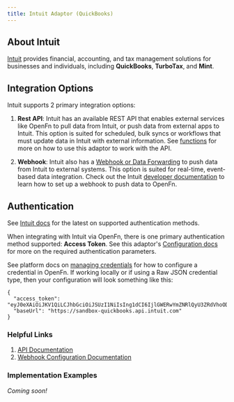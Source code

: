 ```yaml
---
title: Intuit Adaptor (QuickBooks)
---
```


## About Intuit

[Intuit](https://www.intuit.com/) provides financial, accounting, and tax management solutions for businesses and individuals, including **QuickBooks**, **TurboTax**, and **Mint**. 

## Integration Options

Intuit supports 2 primary integration options:

1. **Rest API**: Intuit has an available REST API that enables external services like OpenFn to pull data from Intuit, or push data from external apps to Intuit. This option is suited for scheduled, bulk syncs or workflows that must update data in Intuit with external information. See [functions](/adaptors/packages/intuit-docs) for more on how to use this adaptor to work with the API.

2. **Webhook**: Intuit also has a [Webhook or Data Forwarding](https://developer.intuit.com/app/developer/qbo/docs/api/webhooks) to push data from Intuit to external systems. This option is suited for real-time, event-based data integration. Check out the Intuit [developer documentation](https://developer.intuit.com/app/developer/qbo/docs/api/webhooks) to learn how to set up a webhook to push data to OpenFn.

## Authentication

See [Intuit docs](https://developer.intuit.com/app/developer/qbo/docs/develop/authentication-and-authorization) for the latest on supported authentication methods. 

When integrating with Intuit via OpenFn, there is one primary authentication method supported: **Access Token**. See this adaptor's [Configuration docs](/adaptors/packages/intuit-configuration-schema) for more on the required authentication parameters.

See platform docs on [managing credentials](/documentation/manage-projects/manage-credentials) for how to configure a credential in OpenFn. If working locally or if using a Raw JSON credential type, then your configuration will look something like this:

```
{
  "access_token": "eyJ0eXAiOiJKV1QiLCJhbGciOiJSUzI1NiIsIng1dCI6IjlGWERwYmZNRlQyU3ZRdVhoODQ2WVR3RUlCdyIsI",
  "baseUrl": "https://sandbox-quickbooks.api.intuit.com"
}
```

### Helpful Links

1. [API Documentation](https://developer.intuit.com/)
2. [Webhook Configuration Documentation](https://developer.intuit.com/app/developer/qbo/docs/api/webhooks)

### Implementation Examples

_Coming soon!_



